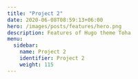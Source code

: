 ```yaml
---
title: "Project 2"
date: 2020-06-08T08:59:13+06:00
hero: /images/posts/features/hero.png
description: Features of Hugo theme Toha
menu:
  sidebar:
    name: Project 2
    identifier: Project 2
    weight: 115
---
```

